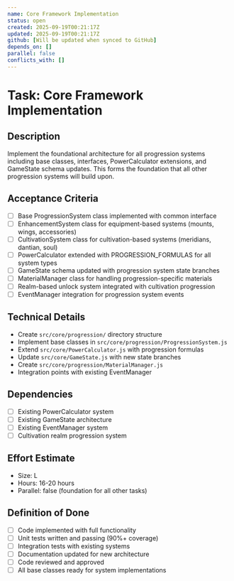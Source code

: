 ```yaml
---
name: Core Framework Implementation
status: open
created: 2025-09-19T00:21:17Z
updated: 2025-09-19T00:21:17Z
github: [Will be updated when synced to GitHub]
depends_on: []
parallel: false
conflicts_with: []
---
```


# Task: Core Framework Implementation

## Description
Implement the foundational architecture for all progression systems including base classes, interfaces, PowerCalculator extensions, and GameState schema updates. This forms the foundation that all other progression systems will build upon.

## Acceptance Criteria
- [ ] Base ProgressionSystem class implemented with common interface
- [ ] EnhancementSystem class for equipment-based systems (mounts, wings, accessories)
- [ ] CultivationSystem class for cultivation-based systems (meridians, dantian, soul)
- [ ] PowerCalculator extended with PROGRESSION_FORMULAS for all system types
- [ ] GameState schema updated with progression system state branches
- [ ] MaterialManager class for handling progression-specific materials
- [ ] Realm-based unlock system integrated with cultivation progression
- [ ] EventManager integration for progression system events

## Technical Details
- Create `src/core/progression/` directory structure
- Implement base classes in `src/core/progression/ProgressionSystem.js`
- Extend `src/core/PowerCalculator.js` with progression formulas
- Update `src/core/GameState.js` with new state branches
- Create `src/core/progression/MaterialManager.js`
- Integration points with existing EventManager

## Dependencies
- [ ] Existing PowerCalculator system
- [ ] Existing GameState architecture
- [ ] Existing EventManager system
- [ ] Cultivation realm progression system

## Effort Estimate
- Size: L
- Hours: 16-20 hours
- Parallel: false (foundation for all other tasks)

## Definition of Done
- [ ] Code implemented with full functionality
- [ ] Unit tests written and passing (90%+ coverage)
- [ ] Integration tests with existing systems
- [ ] Documentation updated for new architecture
- [ ] Code reviewed and approved
- [ ] All base classes ready for system implementations